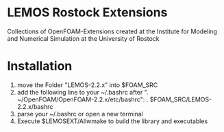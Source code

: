 LEMOS Rostock Extensions
====================
Collections of OpenFOAM-Extensions created at the Institute for
Modeling and Numerical Simulation at the University of Rostock


Installation
============

1. move the Folder "LEMOS-2.2.x" into $FOAM_SRC
2. add the following line to your ~/.bashrc after ". ~/OpenFOAM/OpenFOAM-2.2.x/etc/bashrc":
     . $FOAM_SRC/LEMOS-2.2.x/bashrc
3. parse your ~/.bashrc or open a new terminal
4. Execute $LEMOSEXT/Allwmake to build the library and executables
